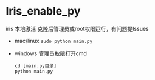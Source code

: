 # Iris_enable_py
iris 本地激活
克隆后管理员或root权限运行，有问题提Issues
- mac/linux
    `sudo python main.py`

- windows
    管理员权限打开cmd
    ```
    cd [main.py目录]
    python main.py
    ```
